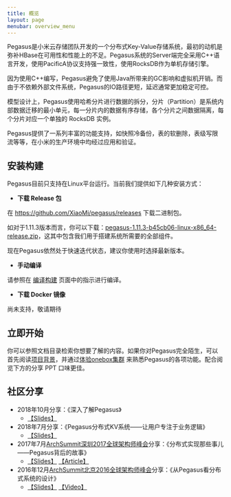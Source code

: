 ```yaml
---
title: 概览
layout: page
menubar: overview_menu
---
```


Pegasus是小米云存储团队开发的一个分布式Key-Value存储系统，最初的动机是弥补HBase在可用性和性能上的不足。Pegasus系统的Server端完全采用C++语言开发，使用PacificA协议支持强一致性，使用RocksDB作为单机存储引擎。

因为使用C++编写，Pegasus避免了使用Java所带来的GC影响和虚拟机开销。而由于不依赖外部文件系统，Pegasus的IO路径更短，延迟通常更加稳定可控。

模型设计上，Pegasus使用哈希分片进行数据的拆分，分片（Partition）是系统内部数据迁移的最小单元，每一分片内的数据有序存储，各个分片之间数据隔离，每个分片对应一个单独的 RocksDB 实例。

Pegasus提供了一系列丰富的功能支持，如快照冷备份，表的软删除，表级写限流等等，在小米的生产环境中均经过应用和验证。

## 安装构建

Pegasus目前只支持在Linux平台运行。当前我们提供如下几种安装方式：

- **下载 Release 包**

在 <https://github.com/XiaoMi/pegasus/releases> 下载二进制包。

如对于1.11.3版本而言，你可以下载：[pegasus-1.11.3-b45cb06-linux-x86_64-release.zip](https://github.com/XiaoMi/pegasus/releases/download/v1.11.3/pegasus-1.11.3-b45cb06-linux-x86_64-release.zip)，这其中包含我们用于搭建系统所需要的全部组件。

现在Pegasus依然处于快速迭代状态，建议你使用时选择最新版本。

- **手动编译**

请参照在 [编译构建](/overview/compilation) 页面中的指示进行编译。

- **下载 Docker 镜像**

尚未支持，敬请期待

## 立即开始

你可以参照文档目录检索你想要了解的内容。如果你对Pegasus完全陌生，可以首先阅读[项目背景](/overview/background)，并通过[体验onebox集群](/overview/onebox)
来熟悉Pegasus的各项功能。配合阅览下方的分享 PPT 口味更佳。

## 社区分享

- 2018年10月分享：《深入了解Pegasus》
  - [【Slides】](https://www.slideshare.net/ssuser0a3cdd/pegasus-in-depth)
- 2018年7月分享：《Pegasus分布式KV系统——让用户专注于业务逻辑》
  - [【Slides】](https://github.com/XiaoMi/pegasus/raw/master/docs/ppt/Pegasus_Intro_2018_07.pptx)
- 2017年7月[ArchSummit深圳2017全球架构师峰会](https://sz2017.archsummit.com/presentation/969)分享：《分布式实现那些事儿——Pegasus背后的故事》
  - [【Slides】](https://www.slideshare.net/ssuser0a3cdd/behind-pegasus-what-matters-in-a-distributed-system-arch-summit-shenzhen2017)  [【Article】](http://www.sohu.com/a/198828662_355140)
- 2016年12月[ArchSummit北京2016全球架构师峰会](http://bj2016.archsummit.com/presentation/3023)分享：《从Pegasus看分布式系统的设计》
  - [【Slides】](https://www.slideshare.net/ssuser0a3cdd/pegasus-designing-a-distributed-key-value-system-arch-summit-beijing2016)  [【Video】](https://v.qq.com/x/page/s03886w5d16.html)
